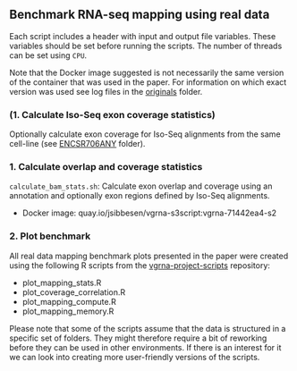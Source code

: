 ## Benchmark RNA-seq mapping using real data

Each script includes a header with input and output file variables. These variables should be set before running the scripts. The number of threads can be set using `CPU`. 

Note that the Docker image suggested is not necessarily the same version of the container that was used in the paper. For information on which exact version was used see log files in the [originals](https://github.com/jonassibbesen/vgrna-project-paper/tree/main/originals) folder. 



### (1. Calculate Iso-Seq exon coverage statistics)

Optionally calculate exon coverage for Iso-Seq alignments from the same cell-line (see [ENCSR706ANY](https://github.com/jonassibbesen/vgrna-project-paper/tree/main/benchmark_mapping/real_data/ENCSR706ANY) folder).



### 1. Calculate overlap and coverage statistics

`calculate_bam_stats.sh`: Calculate exon overlap and coverage using an annotation and optionally exon regions defined by Iso-Seq alignments.

* Docker image: quay.io/jsibbesen/vgrna-s3script:vgrna-71442ea4-s2



### 2. Plot benchmark

All real data mapping benchmark plots presented in the paper were created using the following R scripts from the [vgrna-project-scripts](https://github.com/jonassibbesen/vgrna-project-scripts) repository:

* plot_mapping_stats.R
* plot_coverage_correlation.R
* plot_mapping_compute.R
* plot_mapping_memory.R

Please note that some of the scripts assume that the data is structured in a specific set of folders. They might therefore require a bit of reworking before they can be used in other environments. If there is an interest for it we can look into creating more user-friendly versions of the scripts. 
